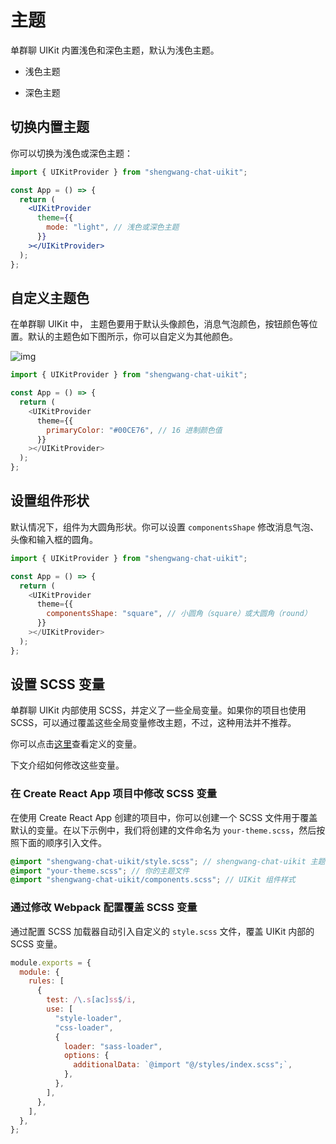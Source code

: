 # 主题

<Toc />

单群聊 UIKit 内置浅色和深色主题，默认为浅色主题。

- 浅色主题

<ImageGallery>
  <ImageItem src="/images/uikit/chatuikit/web/light_mode.png" title="浅色主题" />
</ImageGallery>

- 深色主题

<ImageGallery>
  <ImageItem src="/images/uikit/chatuikit/web/dark_mode.png" title="深色主题" />
</ImageGallery>

## 切换内置主题

你可以切换为浅色或深色主题：

```jsx
import { UIKitProvider } from "shengwang-chat-uikit";

const App = () => {
  return (
    <UIKitProvider
      theme={{
        mode: "light", // 浅色或深色主题
      }}
    ></UIKitProvider>
  );
};
```

## 自定义主题色

在单群聊 UIKit 中， 主题色要用于默认头像颜色，消息气泡颜色，按钮颜色等位置。默认的主题色如下图所示，你可以自定义为其他颜色。

![img](/images/uikit/chatuikit/web/image.png)

```javascript
import { UIKitProvider } from "shengwang-chat-uikit";

const App = () => {
  return (
    <UIKitProvider
      theme={{
        primaryColor: "#00CE76", // 16 进制颜色值
      }}
    ></UIKitProvider>
  );
};
```

## 设置组件形状

默认情况下，组件为大圆角形状。你可以设置 `componentsShape` 修改消息气泡、头像和输入框的圆角。

```javascript
import { UIKitProvider } from "shengwang-chat-uikit";

const App = () => {
  return (
    <UIKitProvider
      theme={{
        componentsShape: "square", // 小圆角（square）或大圆角（round）
      }}
    ></UIKitProvider>
  );
};
```

## 设置 SCSS 变量

单群聊 UIKit 内部使用 SCSS，并定义了一些全局变量。如果你的项目也使用 SCSS，可以通过覆盖这些全局变量修改主题，不过，这种用法并不推荐。

你可以点击[这里](https://github.com/Shengwang-Community/ShengwangChat-UIKit-web/tree/main/common/style/themes/default.scss)查看定义的变量。

下文介绍如何修改这些变量。

### 在 Create React App 项目中修改 SCSS 变量

在使用 Create React App 创建的项目中，你可以创建一个 SCSS 文件用于覆盖默认的变量。在以下示例中，我们将创建的文件命名为 `your-theme.scss`，然后按照下面的顺序引入文件。

```scss
@import "shengwang-chat-uikit/style.scss"; // shengwang-chat-uikit 主题
@import "your-theme.scss"; // 你的主题文件
@import "shengwang-chat-uikit/components.scss"; // UIKit 组件样式
```

### 通过修改 Webpack 配置覆盖 SCSS 变量

通过配置 SCSS 加载器自动引入自定义的 `style.scss` 文件，覆盖 UIKit 内部的 SCSS 变量。

```javascript
module.exports = {
  module: {
    rules: [
      {
        test: /\.s[ac]ss$/i,
        use: [
          "style-loader",
          "css-loader",
          {
            loader: "sass-loader",
            options: {
              additionalData: `@import "@/styles/index.scss";`,
            },
          },
        ],
      },
    ],
  },
};
```
